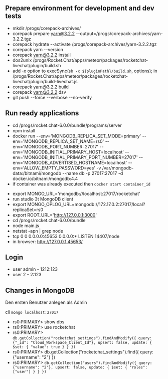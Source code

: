 ## Prepare environment for development and dev tests
- mkdir /progs/corepack-archives/
- corepack prepare yarn@3.2.2 --output=/progs/corepack-archives/yarn-3.2.2.tgz
- corepack hydrate --activate /progs/corepack-archives/yarn-3.2.2.tgz
- corepack yarn --version
- corepack yarn@3.2.2 install
- dos2unix /progs/Rocket.Chat/apps/meteor/packages/rocketchat-livechat/plugin/build.sh
- add -x option to execSync(`sh -x ${pluginPath}/build.sh`, options); in /progs/Rocket.Chat/apps/meteor/packages/rocketchat-livechat/plugin/build-livechat.js  
- corepack yarn@3.2.2 build
- corepack yarn@3.2.2 dsv
- git push --force --verbose --no-verify

## Run ready applications
- cd /progs/rocket.chat-6.0.0/bundle/programs/server
- npm install
- docker run --env='MONGODB_REPLICA_SET_MODE=primary' --env='MONGODB_REPLICA_SET_NAME=rs0' --env='MONGODB_PORT_NUMBER: 27017' --env='MONGODB_INITIAL_PRIMARY_HOST=localhost' --env='MONGODB_INITIAL_PRIMARY_PORT_NUMBER=27017' --env='MONGODB_ADVERTISED_HOSTNAME=localhost' --env='ALLOW_EMPTY_PASSWORD=yes' -v /var/mongodb-data:/bitnami/mongodb --name db -p 27017:27017 -d docker.io/bitnami/mongodb:4.4
- if container was already executed then `docker start container_id` 
<!--  - docker run -p 27017:27017 bitnami/mongodb:4.4 -->
- export MONGO_URL='mongodb://localhost:27017/rocketchat'
- run studio 3t MongoDB client
- export MONGO_OPLOG_URL=mongodb://172.17.0.2:27017/local?replicaSet=rs0
- export ROOT_URL='http://127.0.0.1:3000'
- cd /progs/rocket.chat-6.0.0/bundle
- node main.js
- netstat -apn | grep node
- tcp        0      0 0.0.0.0:45653           0.0.0.0:*               LISTEN      14407/node
- in browser: http://127.0.0.1:45653/

## Login
- user admin - 1212:123
- user 2 - 2:123

## Changes in MongoDB
Den ersten Benutzer anlegen als Admin
<!-- select * from rocketchat.rocketchat_settings where _id = 'Cloud_Workspace_Client_Id';
update rocketchat.rocketchat_settings set value = true where _id = 'Cloud_Workspace_Client_Id';
-->

cli `mongo localhost:27017`
- rs0:PRIMARY> show dbs
- rs0:PRIMARY> use rocketchat
- rs0:PRIMARY> `db.getCollection("rocketchat_settings").findAndModify({
    query: {"_id": "Cloud_Workspace_Client_Id"},
    upsert: false,
    update: { $set: { "value": true } }
  })`
- rs0:PRIMARY> db.getCollection("rocketchat_settings").find({     query: {"username": "2"} })
- rs0:PRIMARY> `db.getCollection("users").findAndModify({
    query: {"username": "2"},
    upsert: false,
    update: { $set: { "roles": ["user"] } }
  })`
 

